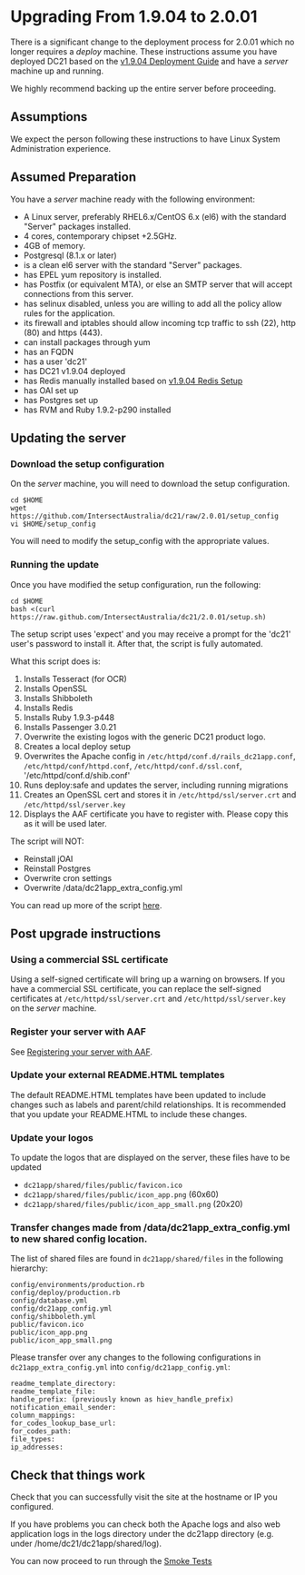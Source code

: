 # Upgrading From 1.9.04 to 2.0.01

There is a significant change to the deployment process for 2.0.01 which no longer requires a _deploy_ machine.
These instructions assume you have deployed DC21 based on the [v1.9.04 Deployment Guide](https://github.com/IntersectAustralia/dc21-doc/blob/1.9.04/Deployment_Guide.md) and have a _server_ machine up and running.

We highly recommend backing up the entire server before proceeding.

## Assumptions

We expect the person following these instructions to have Linux System Administration experience.

## Assumed Preparation

You have a _server_ machine ready with the following environment:
* A Linux server, preferably RHEL6.x/CentOS 6.x (el6) with the standard "Server" packages installed.
* 4 cores, contemporary chipset +2.5GHz.
* 4GB of memory.
* Postgresql (8.1.x or later)
* is a clean el6 server with the standard "Server" packages.
* has EPEL yum repository is installed.
* has Postfix (or equivalent MTA), or else an SMTP server that will accept connections from this server.
* has selinux disabled, unless you are willing to add all the policy allow rules for the application.
* its firewall and iptables should allow incoming tcp traffic to ssh (22), http (80) and https (443).
* can install packages through yum
* has an FQDN
* has a user 'dc21'
* has DC21 v1.9.04 deployed
* has Redis manually installed based on [v1.9.04 Redis Setup](https://github.com/IntersectAustralia/dc21-doc/blob/1.9.04/Setting_up_redis_and_resque.md)
* has OAI set up
* has Postgres set up
* has RVM and Ruby 1.9.2-p290 installed

## Updating the server

### Download the setup configuration

On the _server_ machine, you will need to download the setup configuration.

```
cd $HOME
wget https://github.com/IntersectAustralia/dc21/raw/2.0.01/setup_config
vi $HOME/setup_config
```

You will need to modify the setup_config with the appropriate values.

### Running the update

Once you have modified the setup configuration, run the following:

```
cd $HOME
bash <(curl https://raw.github.com/IntersectAustralia/dc21/2.0.01/setup.sh)
```
The setup script uses 'expect' and you may receive a prompt for the 'dc21' user's password to install it. After that, the script is fully automated.

What this script does is:

1. Installs Tesseract (for OCR)
2. Installs OpenSSL
3. Installs Shibboleth
4. Installs Redis
5. Installs Ruby 1.9.3-p448
6. Installs Passenger 3.0.21
7. Overwrite the existing logos with the generic DC21 product logo.
8. Creates a local deploy setup
9. Overwrites the Apache config in `/etc/httpd/conf.d/rails_dc21app.conf`, `/etc/httpd/conf/httpd.conf`, `/etc/httpd/conf.d/ssl.conf`, '/etc/httpd/conf.d/shib.conf'
10. Runs deploy:safe and updates the server, including running migrations
11. Creates an OpenSSL cert and stores it in `/etc/httpd/ssl/server.crt` and `/etc/httpd/ssl/server.key`
12. Displays the AAF certificate you have to register with. Please copy this as it will be used later.

The script will NOT:
* Reinstall jOAI
* Reinstall Postgres
* Overwrite cron settings
* Overwrite /data/dc21app_extra_config.yml

You can read up more of the script [here](https://github.com/IntersectAustralia/dc21/blob/2.0.01/vm_setup.sh).

## Post upgrade instructions

### Using a commercial SSL certificate
Using a self-signed certificate will bring up a warning on browsers. If you have a commercial SSL certificate, you can replace the self-signed certificates at `/etc/httpd/ssl/server.crt` and `/etc/httpd/ssl/server.key` on the _server_ machine.

### Register your server with AAF

See [Registering your server with AAF](AAF_Registration.md).

### Update your external README.HTML templates

The default README.HTML templates have been updated to include changes such as labels and parent/child relationships. It is recommended that you update your README.HTML to include these changes.

### Update your logos

To update the logos that are displayed on the server, these files have to be updated

* `dc21app/shared/files/public/favicon.ico`
* `dc21app/shared/files/public/icon_app.png` (60x60)
* `dc21app/shared/files/public/icon_app_small.png` (20x20)

### Transfer changes made from /data/dc21app_extra_config.yml to new shared config location.

The list of shared files are found in `dc21app/shared/files` in the following hierarchy:

```
config/environments/production.rb
config/deploy/production.rb
config/database.yml
config/dc21app_config.yml
config/shibboleth.yml
public/favicon.ico
public/icon_app.png
public/icon_app_small.png
```

Please transfer over any changes to the following configurations in `dc21app_extra_config.yml` into `config/dc21app_config.yml`:
```
readme_template_directory:
readme_template_file:
handle_prefix: (previously known as hiev_handle_prefix)
notification_email_sender:
column_mappings:
for_codes_lookup_base_url:
for_codes_path:
file_types:
ip_addresses:
```

## Check that things work
Check that you can successfully visit the site at the hostname or IP you configured.

If you have problems you can check both the Apache logs and also web application logs in the logs directory under the dc21app directory (e.g. under /home/dc21/dc21app/shared/log).

You can now proceed to run through the [Smoke Tests](Smoke_tests.md)
